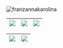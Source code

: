 <div>
<p align="left"> <img src="https://komarev.com/ghpvc/?username=franzannakarolina&label=Profile%20views&color=0e75b6&style=flat" alt="franzannakarolina" /> </p>
</div>

| ![](http://github-profile-summary-cards.vercel.app/api/cards/stats?username=franzannakarolina&theme=nord_dark) | ![](http://github-profile-summary-cards.vercel.app/api/cards/repos-per-language?username=franzannakarolina&hide=Html&theme=nord_dark) | ![](http://github-profile-summary-cards.vercel.app/api/cards/most-commit-language?username=franzannakarolina&theme=nord_dark) |
| :-: | :-: | :-: |

| ![](http://github-profile-summary-cards.vercel.app/api/cards/profile-details?username=franzannakarolina&theme=nord_dark) | ![](https://github-readme-streak-stats.herokuapp.com/?user=franzannakarolina&hide_border=true&date_format=M%20j%5B%2C%20Y%5D&background=2D3742&stroke=2D3742&ring=6bbbca&fire=6bbbca&currStreakNum=fff&sideNums=6bbbca&currStreakLabel=6bbbca&sideLabels=fff&dates=fff) |
| :-: | :-: |
